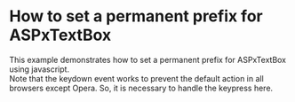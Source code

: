 # How to set a permanent prefix for ASPxTextBox


<p>This example demonstrates how to set a permanent prefix for ASPxTextBox using javascript.<br />
Note that the keydown event works to prevent the default action in all browsers except Opera. So, it is  necessary to handle the keypress here.</p>

<br/>


